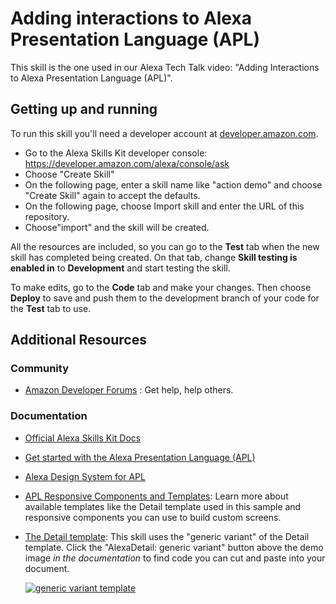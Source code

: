 Adding interactions to Alexa Presentation Language (APL)
=========================================

This skill is the one used in our Alexa Tech Talk video: "Adding Interactions to Alexa Presentation Language (APL)".

## Getting up and running

To run this skill you'll need a developer account at [developer.amazon.com](https://developer.amazon.com).

* Go to the Alexa Skills Kit developer console: https://developer.amazon.com/alexa/console/ask
* Choose "Create Skill"
* On the following page, enter a skill name like "action demo" and choose "Create Skill" again to accept the defaults.
* On the following page, choose Import skill and enter the URL of this repository.
* Choose"import" and the skill will be created.

All the resources are included, so you can go to the **Test** tab when the new skill has completed being created. On that tab, change **Skill testing is enabled in** to **Development** and start testing the skill.

To make edits, go to the **Code** tab and make your changes. Then choose **Deploy** to save and push them to the development branch of your code for the **Test** tab to use.

Additional Resources
--------------------

### Community

-  [Amazon Developer Forums](https://forums.developer.amazon.com/spaces/165/index.html) : Get help, help others.


### Documentation

- [Official Alexa Skills Kit Docs](https://developer.amazon.com/docs/ask-overviews/build-skills-with-the-alexa-skills-kit.html)

- [Get started with the Alexa Presentation Language (APL)](https://developer.amazon.com/en-US/docs/alexa/alexa-presentation-language/understand-apl.html)

- [Alexa Design System for APL](https://developer.amazon.com/en-US/docs/alexa/alexa-presentation-language/apl-alexa-packages-overview.html)

- [APL Responsive Components and Templates](https://developer.amazon.com/en-US/docs/alexa/alexa-presentation-language/apl-layouts-overview.html): Learn more about available templates like the Detail template used in this sample and responsive components you can use to build custom screens.

- [The Detail template](https://developer.amazon.com/en-US/docs/alexa/alexa-presentation-language/apl-alexa-detail-layout.html#generic): This skill uses the "generic variant" of the Detail template. Click the "AlexaDetail: generic variant" button above the demo image *in the documentation* to find code you can cut and paste into your document.

  [![generic variant template](https://m.media-amazon.com/images/G/01/mobile-apps/dex/ask-apl/alexa-layouts/alexa-detail-generic._TTH_.png)](https://developer.amazon.com/en-US/docs/alexa/alexa-presentation-language/apl-alexa-detail-layout.html#generic)
